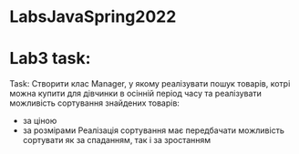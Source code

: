 # LabsJavaSpring2022

# Lab3 task: 
Task: Створити клас Manager, у якому реалізувати пошук товарів, котрі можна купити для дівчинки в осінній період часу та реалізувати можливість  сортування знайдених товарів:
- за ціною 
- за розмірами
Реалізація сортування має передбачати можливість сортувати як за спаданням, так і за зростанням
